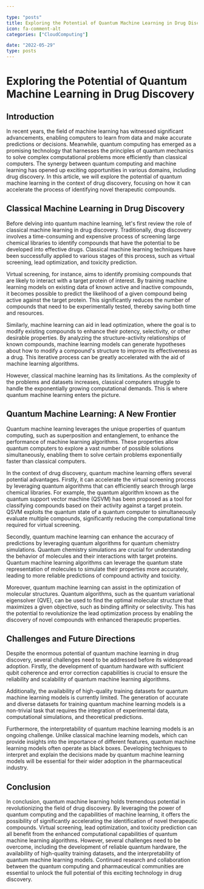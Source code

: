 ```yaml
---

type: "posts"
title: Exploring the Potential of Quantum Machine Learning in Drug Discovery
icon: fa-comment-alt
categories: ["CloudComputing"]

date: "2022-05-29"
type: posts
---
```





# Exploring the Potential of Quantum Machine Learning in Drug Discovery

## Introduction

In recent years, the field of machine learning has witnessed significant advancements, enabling computers to learn from data and make accurate predictions or decisions. Meanwhile, quantum computing has emerged as a promising technology that harnesses the principles of quantum mechanics to solve complex computational problems more efficiently than classical computers. The synergy between quantum computing and machine learning has opened up exciting opportunities in various domains, including drug discovery. In this article, we will explore the potential of quantum machine learning in the context of drug discovery, focusing on how it can accelerate the process of identifying novel therapeutic compounds.

## Classical Machine Learning in Drug Discovery

Before delving into quantum machine learning, let's first review the role of classical machine learning in drug discovery. Traditionally, drug discovery involves a time-consuming and expensive process of screening large chemical libraries to identify compounds that have the potential to be developed into effective drugs. Classical machine learning techniques have been successfully applied to various stages of this process, such as virtual screening, lead optimization, and toxicity prediction.

Virtual screening, for instance, aims to identify promising compounds that are likely to interact with a target protein of interest. By training machine learning models on existing data of known active and inactive compounds, it becomes possible to predict the likelihood of a given compound being active against the target protein. This significantly reduces the number of compounds that need to be experimentally tested, thereby saving both time and resources.

Similarly, machine learning can aid in lead optimization, where the goal is to modify existing compounds to enhance their potency, selectivity, or other desirable properties. By analyzing the structure-activity relationships of known compounds, machine learning models can generate hypotheses about how to modify a compound's structure to improve its effectiveness as a drug. This iterative process can be greatly accelerated with the aid of machine learning algorithms.

However, classical machine learning has its limitations. As the complexity of the problems and datasets increases, classical computers struggle to handle the exponentially growing computational demands. This is where quantum machine learning enters the picture.

## Quantum Machine Learning: A New Frontier

Quantum machine learning leverages the unique properties of quantum computing, such as superposition and entanglement, to enhance the performance of machine learning algorithms. These properties allow quantum computers to explore a vast number of possible solutions simultaneously, enabling them to solve certain problems exponentially faster than classical computers.

In the context of drug discovery, quantum machine learning offers several potential advantages. Firstly, it can accelerate the virtual screening process by leveraging quantum algorithms that can efficiently search through large chemical libraries. For example, the quantum algorithm known as the quantum support vector machine (QSVM) has been proposed as a tool for classifying compounds based on their activity against a target protein. QSVM exploits the quantum state of a quantum computer to simultaneously evaluate multiple compounds, significantly reducing the computational time required for virtual screening.

Secondly, quantum machine learning can enhance the accuracy of predictions by leveraging quantum algorithms for quantum chemistry simulations. Quantum chemistry simulations are crucial for understanding the behavior of molecules and their interactions with target proteins. Quantum machine learning algorithms can leverage the quantum state representation of molecules to simulate their properties more accurately, leading to more reliable predictions of compound activity and toxicity.

Moreover, quantum machine learning can assist in the optimization of molecular structures. Quantum algorithms, such as the quantum variational eigensolver (QVE), can be used to find the optimal molecular structure that maximizes a given objective, such as binding affinity or selectivity. This has the potential to revolutionize the lead optimization process by enabling the discovery of novel compounds with enhanced therapeutic properties.

## Challenges and Future Directions

Despite the enormous potential of quantum machine learning in drug discovery, several challenges need to be addressed before its widespread adoption. Firstly, the development of quantum hardware with sufficient qubit coherence and error correction capabilities is crucial to ensure the reliability and scalability of quantum machine learning algorithms.

Additionally, the availability of high-quality training datasets for quantum machine learning models is currently limited. The generation of accurate and diverse datasets for training quantum machine learning models is a non-trivial task that requires the integration of experimental data, computational simulations, and theoretical predictions.

Furthermore, the interpretability of quantum machine learning models is an ongoing challenge. Unlike classical machine learning models, which can provide insights into the importance of different features, quantum machine learning models often operate as black boxes. Developing techniques to interpret and explain the decisions made by quantum machine learning models will be essential for their wider adoption in the pharmaceutical industry.

## Conclusion

In conclusion, quantum machine learning holds tremendous potential in revolutionizing the field of drug discovery. By leveraging the power of quantum computing and the capabilities of machine learning, it offers the possibility of significantly accelerating the identification of novel therapeutic compounds. Virtual screening, lead optimization, and toxicity prediction can all benefit from the enhanced computational capabilities of quantum machine learning algorithms. However, several challenges need to be overcome, including the development of reliable quantum hardware, the availability of high-quality training datasets, and the interpretability of quantum machine learning models. Continued research and collaboration between the quantum computing and pharmaceutical communities are essential to unlock the full potential of this exciting technology in drug discovery.